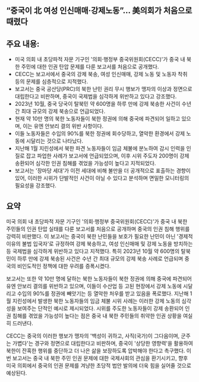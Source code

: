 ## “중국이 北 여성 인신매매·강제노동”… 美의회가 처음으로 때렸다

## 주요 내용:
*   미국 의회 내 초당파적 자문 기구인 '의회·행정부 중국위원회(CECC)'가 중국 내 북한 주민에 대한 인권 탄압 문제를 다룬 보고서를 처음으로 공개했다.
*   CECC는 보고서에서 중국의 강제 북송, 여성 인신매매, 강제 노동 및 노동자 착취 등의 문제를 심층적으로 지적했다.
*   보고서는 중국 공산당(PRC)의 북한 난민 권리 무시 행보가 맹자의 이상과 정면으로 대립한다고 비판하며, 중국이 국제법을 심각하게 위반하고 있다고 강조했다.
*   2023년 10월, 중국 당국이 탈북민 약 600명을 하루 만에 강제 북송한 사건이 수년 간 최대 규모의 강제 북송으로 언급되었다.
*   현재 약 10만 명의 북한 노동자들이 북한 정권에 의해 중국에 파견되어 일하고 있으며, 이는 유엔 안보리 결의 위반 사항이다.
*   이들 노동자들은 수입의 90%를 북한 정권에 회수당하고, 열악한 환경에서 강제 노동에 시달리는 것으로 나타났다.
*   지난해 1월 지린성에서 북한 파견 노동자들이 임금 체불에 분노하여 감시 인력을 인질로 잡고 파업한 사례가 보고서에 언급되었으며, 이후 시위 주도자 200명이 강제 송환되어 심각한 인권 침해를 겪었을 가능성이 높다고 지적되었다.
*   보고서는 '장마당 세대'가 이전 세대에 비해 불만을 더 공개적으로 표출하는 경향이 있어, 이러한 시위가 단발적인 사건이 아닐 수 있다고 분석하며 면밀한 모니터링의 필요성을 강조했다.

## 요약
미국 의회 내 초당파적 자문 기구인 '의회·행정부 중국위원회(CECC)'가 중국 내 북한 주민들의 인권 탄압 실태를 다룬 보고서를 처음으로 공개하며 중국의 인권 침해 행위를 강력히 비판했다. 이 보고서는 중국이 북한 난민들을 보호가 필요한 난민이 아닌 '경제적 이유의 불법 입국자'로 규정하여 강제 북송하고, 여성 인신매매 및 강제 노동을 방치하는 등 국제법을 심각하게 위반하고 있다고 지적했다. 특히 2023년 10월 약 600명의 탈북민이 하루 만에 강제 북송된 사건은 수년 간 최대 규모의 강제 북송 사례로 언급되며 중국의 비인도적인 정책에 대한 우려를 증폭시켰다.

보고서는 또한 약 10만 명에 달하는 북한 노동자들이 북한 정권에 의해 중국에 파견되어 유엔 안보리 결의를 위반하고 있으며, 이들이 수산업 등 고된 현장에서 강제 노동에 시달리고 수입의 90%를 정권에 빼앗기는 등 열악한 처우를 받고 있음을 폭로했다. 지난해 1월 지린성에서 발생한 북한 노동자들의 임금 체불 시위 사례는 이러한 강제 노동의 심각성을 보여주는 단적인 예시로 제시되었다. 시위를 주도한 노동자들이 강제 송환되어 인권 침해를 겪었을 가능성이 높다는 점은 중국 내 북한 주민들의 취약한 인권 상황을 여실히 드러낸다.

CECC는 중국의 이러한 행보가 맹자의 '백성이 귀하고, 사직(국가)이 그다음이며, 군주는 가볍다'는 경구와 정면으로 대립한다고 비판하며, 중국이 '상당한 영향력'을 활용하여 북한이 잔혹한 행위를 중단하고 더 나은 삶을 보장하도록 압박해야 한다고 촉구했다. 이번 보고서는 중국 내 북한 주민 인권 문제에 대한 국제사회의 관심을 환기시키고, 향후 미국 의회에서 중국의 인권 문제를 겨냥한 초당적 법안 발의에 더욱 힘을 실어줄 것으로 예상된다.
